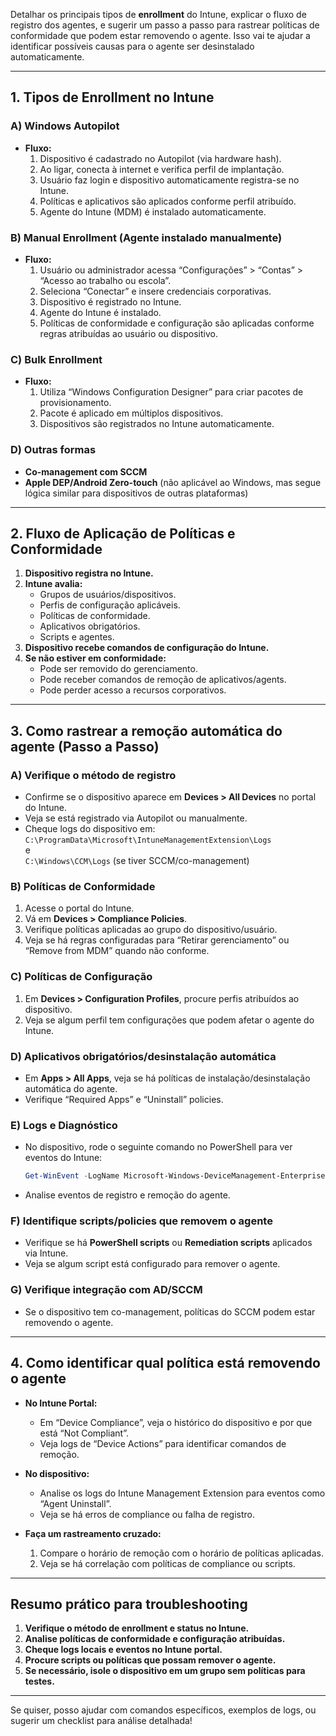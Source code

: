 Detalhar os principais tipos de **enrollment** do Intune, explicar o fluxo de registro dos agentes, e sugerir um passo a passo para rastrear políticas de conformidade que podem estar removendo o agente. Isso vai te ajudar a identificar possíveis causas para o agente ser desinstalado automaticamente.

---

## **1. Tipos de Enrollment no Intune**

### **A) Windows Autopilot**
- **Fluxo:**  
  1. Dispositivo é cadastrado no Autopilot (via hardware hash).
  2. Ao ligar, conecta à internet e verifica perfil de implantação.
  3. Usuário faz login e dispositivo automaticamente registra-se no Intune.
  4. Políticas e aplicativos são aplicados conforme perfil atribuído.
  5. Agente do Intune (MDM) é instalado automaticamente.

### **B) Manual Enrollment (Agente instalado manualmente)**
- **Fluxo:**  
  1. Usuário ou administrador acessa “Configurações” > “Contas” > “Acesso ao trabalho ou escola”.
  2. Seleciona “Conectar” e insere credenciais corporativas.
  3. Dispositivo é registrado no Intune.
  4. Agente do Intune é instalado.
  5. Políticas de conformidade e configuração são aplicadas conforme regras atribuídas ao usuário ou dispositivo.

### **C) Bulk Enrollment**
- **Fluxo:**  
  1. Utiliza “Windows Configuration Designer” para criar pacotes de provisionamento.
  2. Pacote é aplicado em múltiplos dispositivos.
  3. Dispositivos são registrados no Intune automaticamente.

### **D) Outras formas**
- **Co-management com SCCM**  
- **Apple DEP/Android Zero-touch** (não aplicável ao Windows, mas segue lógica similar para dispositivos de outras plataformas)

---

## **2. Fluxo de Aplicação de Políticas e Conformidade**

1. **Dispositivo registra no Intune.**
2. **Intune avalia:**  
   - Grupos de usuários/dispositivos.
   - Perfis de configuração aplicáveis.
   - Políticas de conformidade.
   - Aplicativos obrigatórios.
   - Scripts e agentes.
3. **Dispositivo recebe comandos de configuração do Intune.**
4. **Se não estiver em conformidade:**  
   - Pode ser removido do gerenciamento.
   - Pode receber comandos de remoção de aplicativos/agents.
   - Pode perder acesso a recursos corporativos.

---

## **3. Como rastrear a remoção automática do agente (Passo a Passo)**

### **A) Verifique o método de registro**
- Confirme se o dispositivo aparece em **Devices > All Devices** no portal do Intune.
- Veja se está registrado via Autopilot ou manualmente.
- Cheque logs do dispositivo em:  
  `C:\ProgramData\Microsoft\IntuneManagementExtension\Logs`  
  e  
  `C:\Windows\CCM\Logs` (se tiver SCCM/co-management)

### **B) Políticas de Conformidade**
1. Acesse o portal do Intune.
2. Vá em **Devices > Compliance Policies**.
3. Verifique políticas aplicadas ao grupo do dispositivo/usuário.
4. Veja se há regras configuradas para “Retirar gerenciamento” ou “Remove from MDM” quando não conforme.

### **C) Políticas de Configuração**
1. Em **Devices > Configuration Profiles**, procure perfis atribuídos ao dispositivo.
2. Veja se algum perfil tem configurações que podem afetar o agente do Intune.

### **D) Aplicativos obrigatórios/desinstalação automática**
- Em **Apps > All Apps**, veja se há políticas de instalação/desinstalação automática do agente.
- Verifique “Required Apps” e “Uninstall” policies.

### **E) Logs e Diagnóstico**
- No dispositivo, rode o seguinte comando no PowerShell para ver eventos do Intune:
  ```powershell
  Get-WinEvent -LogName Microsoft-Windows-DeviceManagement-Enterprise-Diagnostics-Provider
  ```
- Analise eventos de registro e remoção do agente.

### **F) Identifique scripts/policies que removem o agente**
- Verifique se há **PowerShell scripts** ou **Remediation scripts** aplicados via Intune.
- Veja se algum script está configurado para remover o agente.

### **G) Verifique integração com AD/SCCM**
- Se o dispositivo tem co-management, políticas do SCCM podem estar removendo o agente.

---

## **4. Como identificar qual política está removendo o agente**

- **No Intune Portal:**  
  - Em “Device Compliance”, veja o histórico do dispositivo e por que está “Not Compliant”.
  - Veja logs de “Device Actions” para identificar comandos de remoção.

- **No dispositivo:**  
  - Analise os logs do Intune Management Extension para eventos como “Agent Uninstall”.
  - Veja se há erros de compliance ou falha de registro.

- **Faça um rastreamento cruzado:**  
  1. Compare o horário de remoção com o horário de políticas aplicadas.
  2. Veja se há correlação com políticas de compliance ou scripts.

---

## **Resumo prático para troubleshooting**
1. **Verifique o método de enrollment e status no Intune.**
2. **Analise políticas de conformidade e configuração atribuídas.**
3. **Cheque logs locais e eventos no Intune portal.**
4. **Procure scripts ou políticas que possam remover o agente.**
5. **Se necessário, isole o dispositivo em um grupo sem políticas para testes.**

---

Se quiser, posso ajudar com comandos específicos, exemplos de logs, ou sugerir um checklist para análise detalhada!
